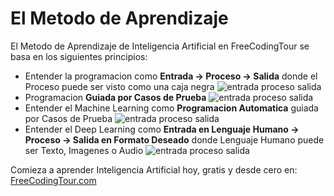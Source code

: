 # El Metodo de Aprendizaje

El Metodo de Aprendizaje de Inteligencia Artificial en FreeCodingTour se basa en los siguientes principios: 

- Entender la programacion como **Entrada -> Proceso -> Salida** donde el Proceso puede ser visto como una caja negra
![entrada proceso salida](https://www.freecodingtour.com/blog/img/entrada-proceso-salida.png)
- Programacion **Guiada por Casos de Prueba**
![entrada proceso salida](https://www.freecodingtour.com/blog/img/casos-de-prueba.png)
- Entender el Machine Learning como **Programacion Automatica** guiada por Casos de Prueba
![entrada proceso salida](https://www.freecodingtour.com/blog/img/machine-learning.png) 
- Entender el Deep Learning como **Entrada en Lenguaje Humano -> Proceso -> Salida en Formato Deseado** donde Lenguaje Humano puede ser Texto, Imagenes o Audio
![entrada proceso salida](https://www.freecodingtour.com/blog/img/deep-learning.png)

Comieza a aprender Inteligencia Artificial hoy, gratis y desde cero en: [FreeCodingTour.com](https://www.freecodingtour.com/)